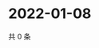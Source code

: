 # 2022-01-08

共 0 条

<!-- BEGIN WEIBO -->
<!-- 最后更新时间 Sat Jan 08 2022 13:15:28 GMT+0800 (China Standard Time) -->

<!-- END WEIBO -->
